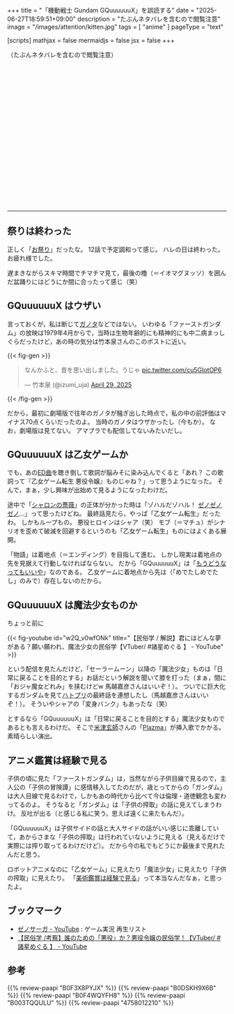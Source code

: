 +++
title = "「機動戦士 Gundam GQuuuuuuX」を誤読する"
date =  "2025-06-27T18:59:51+09:00"
description = "たぶんネタバレを含むので閲覧注意"
image = "/images/attention/kitten.jpg"
tags = [ "anime" ]
pageType = "text"

[scripts]
  mathjax = false
  mermaidjs = false
  jsx = false
+++

（たぶんネタバレを含むので閲覧注意）

<div style="height: 20rem;"></div><hr>

## 祭りは終わった

正しく「[お祭り](https://www.amazon.co.jp/gp/video/detail/B0CY9RNB6S/?tag=baldandersinf-22&linkCode=ogi&th=1&psc=1 "Amazon.co.jp: 機動戦士Gundam GQuuuuuuX（ジークアクス）を観る | Prime Video")」だったな。
12話で予定調和って感じ。
ハレの日は終わった。
お疲れ様でした。

遅まきながらスキマ時間でチマチマ見て，最後の櫓（＝イオマグヌッソ）を囲んだ盆踊りにはどうにか間に合ったって感じ（笑）

## GQuuuuuuX はウザい

言っておくが，私は断じて[ガノタ](https://dic.pixiv.net/a/%E3%82%AC%E3%83%8E%E3%82%BF "ガノタ (がのた)とは【ピクシブ百科事典】")などではない。
いわゆる「ファーストガンダム」の放映は1979年4月からで，当時は生物年齢的にも精神的にも中二病まっしぐらだったけど，あの時の気分は竹本泉さんのこのポストに近い。

{{< fig-gen >}}
<blockquote class="twitter-tweet"><p lang="ja" dir="ltr">なんかふと、昔を思い出しました。うじゃ <a href="https://t.co/cu5GIotOP6">pic.twitter.com/cu5GIotOP6</a></p>&mdash; 竹本泉 (@izumi_uja) <a href="https://twitter.com/izumi_uja/status/1917050791489347997?ref_src=twsrc%5Etfw">April 29, 2025</a></blockquote> <script async src="https://platform.twitter.com/widgets.js" charset="utf-8"></script>
{{< /fig-gen >}}

だから，最初に劇場版で往年のガノタが騒ぎ出した時点で，私の中の前評価はマイナス70点くらいだったのよ。
当時のガノタはウザかったし（今もか）。
なお，劇場版は見てない。
アマプラでも配信してないみたいだし。

## GQuuuuuuX は乙女ゲームか

でも，あの[ED曲](https://www.amazon.co.jp/dp/B0F3X8PYJX?tag=baldandersinf-22&linkCode=ogi&th=1&psc=1 "Amazon Music - 星街すいせいのもうどうなってもいいや - Amazon.co.jp")を聴き倒して歌詞が脳みそに染み込んでくると「あれ？ この歌詞って『乙女ゲーム転生 悪役令嬢』ものじゃね？」って思うようになった。
そんで，まぁ，少し興味が出始めて見るようになったわけだ。

途中で「[シャロンの薔薇](https://dic.pixiv.net/a/%E3%82%B7%E3%83%A3%E3%83%AD%E3%83%B3%E3%81%AE%E8%96%94%E8%96%87%28GQuuuuuuX%29 "シャロンの薔薇(GQuuuuuuX) (しゃろんのばら)とは【ピクシブ百科事典】")」の正体が分かった時は「ゾハルだゾハル！ [ゼノゼノゼノ](https://dic.pixiv.net/a/%E3%82%BC%E3%83%8E%E3%82%B5%E3%83%BC%E3%82%AC "ゼノサーガ (ぜのさーが)とは【ピクシブ百科事典】")...」って思ったけどね。
最終話見たら，やっぱ「乙女ゲーム転生」だったわ。
しかもループもの。
悪役ヒロインはシャア（笑） モブ（＝マチュ）がシナリオを歪めて破滅を回避するというのも「乙女ゲーム転生」ものにはよくある展開。

「物語」は着地点（＝エンディング）を目指して進む。
しかし現実は着地点の先を見据えて行動しなければならない。
だから「GQuuuuuuX」は「[もうどうなってもいいや](https://www.amazon.co.jp/dp/B0F3X8PYJX?tag=baldandersinf-22&linkCode=ogi&th=1&psc=1 "Amazon Music - 星街すいせいのもうどうなってもいいや - Amazon.co.jp")」なのである。
乙女ゲームに着地点から先は（「めでたしめでたし」のみで）存在しないのだから。

## GQuuuuuuX は魔法少女ものか

ちょっと前に

{{< fig-youtube id="w2Q_v0wfONk" title="【民俗学 / 解説】君にはどんな夢がある？願い願われ、魔法少女の民俗学【VTuber/ #諸星めぐる 】 - YouTube" >}}

という配信を見たんだけど，「セーラームーン」以降の「魔法少女」ものは「日常に戻ることを目的とする」お話だという解説を聞いて膝を打った（まぁ，間に「おジャ魔女どれみ」を挟むけどw 馬越嘉彦さんはいいぞ！）。
ついでに巨大化するガンダムを見て[ハトプリ](https://www.amazon.co.jp/gp/video/detail/B00TYV8M9C/?tag=baldandersinf-22&linkCode=ogi&th=1&psc=1 "Amazon.co.jp: ハートキャッチプリキュア！を観る | Prime Video")の最終話を連想したし（馬越嘉彦さんはいいぞ！）。
そういやシャアの「変身バンク」もあったな（笑）

とするなら「GQuuuuuuX」は「日常に戻ることを目的とする」魔法少女ものであるとも言えるわけだ。
そこで[米津玄師](https://reissuerecords.net/ "米津玄師 official site「REISSUE RECORDS」")さんの「[Plazma](https://www.amazon.co.jp/dp/B0DSKH9X6B?tag=baldandersinf-22&linkCode=ogi&th=1&psc=1 "Amazon Musicで米津玄師のPlazmaを再生する")」が挿入歌でかかる。
素晴らしい演出。

## アニメ鑑賞は経験で見る

子供の頃に見た「ファーストガンダム」は，当然ながら子供目線で見るので，主人公の「子供の冒険譚」に感情移入してたのだが，歳とってからの「ガンダム」は大人目線で見るわけで，しかもあの時代から比べて今は倫理・道徳観念も変わってるのよ。
そうなると「ガンダム」は「子供の搾取」の話に見えてしまうわけ。
反吐が出る（と感じる私に笑う，思えば遠くに来たもんだ）。

「GQuuuuuuX」は子供サイドの話と大人サイドの話がいい感じに乖離していて，あからさまな「子供の搾取」は行われていないように見える（見えるだけで実際には搾り取ってるわけだけど）。
だから今の私でもどうにか最後まで見れたんだと思う。

ロボットアニメなのに「乙女ゲーム」に見えたり「魔法少女」に見えたり「子供の搾取」に見えたり。
「[美術鑑賞は経験で見る](https://www.youtube.com/watch?v=owSYLkBfCUU "美術・博物鑑賞論（選択） - YouTube")」って本当なんだなぁ，と思ったよ。

## ブックマーク

- [ゼノサーガ - YouTube](http://www.youtube.com/playlist?list=PL1d2KuGf9SKb8zbA663zAeIir_kgMi0TY) : ゲーム実況 再生リスト
- [【民俗学 /考察】誰のための「悪役」か？悪役令嬢の民俗学！【VTuber/ #諸星めぐる 】 - YouTube](https://www.youtube.com/watch?v=A4nZkHk87M8)

## 参考

{{% review-paapi "B0F3X8PYJX" %}} <!-- もうどうなってもいいや 星街すいせい ガンダム GQuuuuuuX -->
{{% review-paapi "B0DSKH9X6B" %}} <!-- Plazma 米津玄師 ガンダム GQuuuuuuX -->
{{% review-paapi "B0F4WQYFH8" %}} <!-- 水槽の街から ガンダム GQuuuuuuX -->
{{% review-paapi "B003TQQULU" %}} <!-- HEART GOES ON ハートキャッチプリキュア！ ハトプリ -->
{{% review-paapi "4758012210" %}} <!-- 馬越嘉彦 ハートキャッチプリキュア おジャ魔女どれみ マリー&ガリー -->
